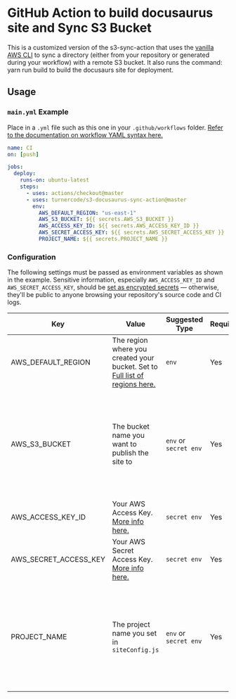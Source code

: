 # GitHub Action to build docusaurus site and Sync S3 Bucket

This is a customized version of the s3-sync-action that uses the [vanilla AWS CLI](https://docs.aws.amazon.com/cli/index.html) to sync a directory (either from your repository or generated during your workflow) with a remote S3 bucket. It also runs the command: yarn run build to build the docusaurs site for deployment.

## Usage

### `main.yml` Example

Place in a `.yml` file such as this one in your `.github/workflows` folder. [Refer to the documentation on workflow YAML syntax here.](https://help.github.com/en/articles/workflow-syntax-for-github-actions)

```yaml
name: CI
on: [push]

jobs:
  deploy:
    runs-on: ubuntu-latest
    steps:
      - uses: actions/checkout@master
      - uses: turnercode/s3-docusaurus-sync-action@master
        env:
          AWS_DEFAULT_REGION: "us-east-1"
          AWS_S3_BUCKET: ${{ secrets.AWS_S3_BUCKET }}
          AWS_ACCESS_KEY_ID: ${{ secrets.AWS_ACCESS_KEY_ID }}
          AWS_SECRET_ACCESS_KEY: ${{ secrets.AWS_SECRET_ACCESS_KEY }}
          PROJECT_NAME: ${{ secrets.PROJECT_NAME }}
```

### Configuration

The following settings must be passed as environment variables as shown in the example. Sensitive information, especially `AWS_ACCESS_KEY_ID` and `AWS_SECRET_ACCESS_KEY`, should be [set as encrypted secrets](https://help.github.com/en/articles/virtual-environments-for-github-actions#creating-and-using-secrets-encrypted-variables) — otherwise, they'll be public to anyone browsing your repository's source code and CI logs.

| Key                   | Value                                                                                                                                                                                               | Suggested Type        | Required | Notes                                                                    |
| --------------------- | --------------------------------------------------------------------------------------------------------------------------------------------------------------------------------------------------- | --------------------- | -------- | ------------------------------------------------------------------------ |
| AWS_DEFAULT_REGION    | The region where you created your bucket. Set to [Full list of regions here.](https://docs.aws.amazon.com/AWSEC2/latest/UserGuide/using-regions-availability-zones.html#concepts-available-regions) | `env`                 | Yes      |                                                                          |
| AWS_S3_BUCKET         | The bucket name you want to publish the site to                                                                                                                                                     | `env` or `secret env` | Yes      | This does not have to be in the secrets but it makes it easier to manage |
| AWS_ACCESS_KEY_ID     | Your AWS Access Key. [More info here.](https://docs.aws.amazon.com/general/latest/gr/managing-aws-access-keys.html)                                                                                 | `secret env`          | Yes      |                                                                          |
| AWS_SECRET_ACCESS_KEY | Your AWS Secret Access Key. [More info here.](https://docs.aws.amazon.com/general/latest/gr/managing-aws-access-keys.html)                                                                          | `secret env`          | Yes      |                                                                          |
| PROJECT_NAME          | The project name you set in `siteConfig.js`                                                                                                                                                         | `env` or `secret env` | Yes      | This does not have to be in the secrets but it makes it easier to manage |
